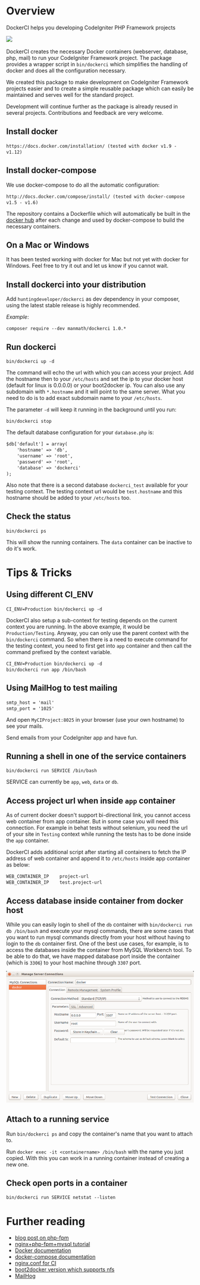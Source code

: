 # Overview

DockerCI helps you developing CodeIgniter PHP Framework projects

[![](https://images.microbadger.com/badges/image/sebobo/shel.dockerflow.svg)](https://microbadger.com/images/sebobo/shel.dockerflow "Get your own image badge on microbadger.com")

DockerCI creates the necessary Docker containers (webserver, database, php, mail)
to run your CodeIgniter Framework project. The package provides a wrapper script in `bin/dockerci`
which simplifies the handling of docker and does all the configuration necessary.

We created this package to make development on CodeIgniter Framework projects easier and
to create a simple reusable package which can easily be maintained and serves well for the standard project.

Development will continue further as the package is already reused in several projects.
Contributions and feedback are very welcome.

## Install docker

    https://docs.docker.com/installation/ (tested with docker v1.9 - v1.12)

## Install docker-compose

We use docker-compose to do all the automatic configuration:

    http://docs.docker.com/compose/install/ (tested with docker-compose v1.5 - v1.6)

The repository contains a Dockerfile which will automatically be built in the
[docker hub](https://registry.hub.docker.com/u/manmath/dockerci/) after each change
and used by docker-compose to build the necessary containers.

## On a Mac or Windows

It has been tested working with docker for Mac but not yet with docker for Windows.
Feel free to try it out and let us know if you cannot wait.

## Install dockerci into your distribution

Add `huntingdeveloper/dockerci` as dev dependency in your composer, using the latest stable release is highly recommended.

*Example*:

```
composer require --dev manmath/dockerci 1.0.*
```

## Run dockerci

    bin/dockerci up -d

The command will echo the url with which you can access your project. Add the hostname then to your `/etc/hosts`
and set the ip to your docker host (default for linux is 0.0.0.0) or your boot2docker ip. You can also use any
subdomain with `*.hostname` and it will point to the same server. What you need to do is to add exact subdomain name
to your `/etc/hosts`.

The parameter `-d` will keep it running in the background until you run:

    bin/dockerci stop

The default database configuration for your `database.php` is:

    $db['default'] = array(
        'hostname' => 'db',
        'username' => 'root',
        'password' => 'root',
        'database' => 'dockerci'
    );

Also note that there is a second database `dockerci_test` available for your testing context. The testing context url
would be `test.hostname` and this hostname should be added to your `/etc/hosts` too.

## Check the status

    bin/dockerci ps

This will show the running containers. The `data` container can be inactive to do it's work.

# Tips & Tricks

## Using different CI_ENV

    CI_ENV=Production bin/dockerci up -d

DockerCI also setup a sub-context for testing depends on the current context you are running. In the above example,
it would be `Production/Testing`. Anyway, you can only use the parent context with the `bin/dockerci` command. So when
there is a need to execute command for the testing context, you need to first get into `app` container and then call the
command prefixed by the context variable.

    CI_ENV=Production bin/dockerci up -d
    bin/dockerci run app /bin/bash

## Using MailHog to test mailing

    smtp_host = 'mail'
    smtp_port = '1025'

And open `MyCIProject:8025` in your browser (use your own hostname) to see your mails.

Send emails from your CodeIgniter app and have fun.

## Running a shell in one of the service containers

    bin/dockerci run SERVICE /bin/bash

SERVICE can currently be `app`, `web`, `data` or `db`.

## Access project url when inside `app` container

As of current docker doesn't support bi-directional link, you cannot access web container from app container.
But in some case you will need this connection. For example in behat tests without selenium, you need the url of
your site in `Testing` context while running the tests has to be done inside the `app` container.

DockerCI adds additional script after starting all containers to fetch the IP address of web container and
append it to `/etc/hosts` inside app container as below:

```
WEB_CONTAINER_IP    project-url
WEB_CONTAINER_IP    test.project-url
```

## Access database inside container from docker host

While you can easily login to shell of the `db` container with `bin/dockerci run db /bin/bash`
and execute your mysql commands, there are some cases that you want to run mysql commands directly
from your host without having to login to the `db` container first. One of the best use cases,
for example, is to access the databases inside the container from MySQL Workbench tool.
To be able to do that, we have mapped database port inside the container (which is `3306`) to your
host machine through `3307` port.

![Screenshot of MySQL Workbench interface](/Docs/MySQL-Workbench.png "MySQL Workbench interface")

## Attach to a running service

Run `bin/dockerci ps` and copy the container's name that you want to attach to.

Run `docker exec -it <containername> /bin/bash` with the name you just copied.
With this you can work in a running container instead of creating a new one.

## Check open ports in a container

    bin/dockerci run SERVICE netstat --listen

# Further reading

* [blog post on php-fpm](http://mattiasgeniar.be/2014/04/09/a-better-way-to-run-php-fpm/)
* [nginx+php-fpm+mysql tutorial](http://www.lonelycoder.be/nginx-php-fpm-mysql-phpmyadmin-on-ubuntu-12-04/)
* [Docker documentation](http://docs.docker.com/reference/builder/)
* [docker-compose documentation](http://docs.docker.com/compose)
* [nginx.conf for CI](https://www.nginx.com/resources/wiki/start/topics/recipes/codeigniter/)
* [boot2docker version which supports nfs](https://vagrantcloud.com/yungsang/boxes/boot2docker)
* [MailHog](https://github.com/mailhog/MailHog/)
